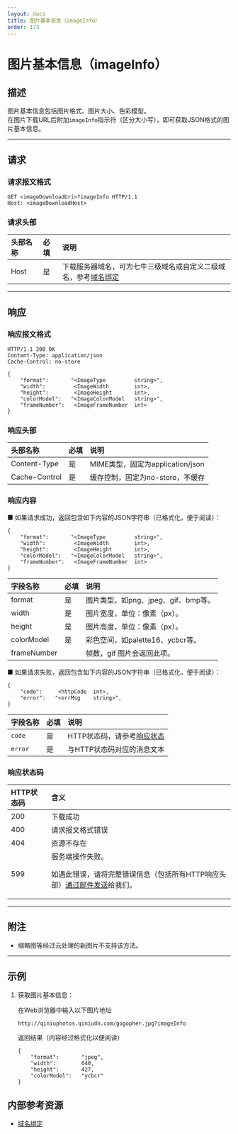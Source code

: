 ```yaml
---
layout: docs
title: 图片基本信息（imageInfo）
order: 173
---
```


<a id="imageInfo"></a>
# 图片基本信息（imageInfo）

<a id="imageInfo-description"></a>
## 描述

图片基本信息包括图片格式、图片大小、色彩模型。  
在图片下载URL后附加`imageInfo`指示符（区分大小写），即可获取JSON格式的图片基本信息。  

---

<a id="imageInfo-request"></a>
## 请求

<a id="imageInfo-request-syntax"></a>
### 请求报文格式

```
GET <imageDownloadUri>?imageInfo HTTP/1.1
Host: <imageDownloadHost>
```

<a id="imageInfo-request-header"></a>
### 请求头部

头部名称       | 必填 | 说明
:------------- | :--- | :------------------------------------------
Host           | 是   | 下载服务器域名，可为七牛三级域名或自定义二级域名，参考[域名绑定][cnameBindingHref]

---

<a id="imageInfo-response"></a>
## 响应

<a id="imageInfo-response-syntax"></a>
### 响应报文格式

```
HTTP/1.1 200 OK
Content-Type: application/json
Cache-Control: no-store

{
    "format":       "<ImageType         string>",
    "width":         <ImageWidth        int>,
    "height":        <ImageHeight       int>,
    "colorModel":   "<ImageColorModel   string>",
    "frameNumber":   <ImageFrameNumber  int>
}
```

<a id="imageInfo-response-header"></a>
### 响应头部

头部名称       | 必填 | 说明
:------------- | :--- | :------------------------------------------
Content-Type   | 是   | MIME类型，固定为application/json
Cache-Control  | 是   | 缓存控制，固定为no-store，不缓存

<a id="imageInfo-response-content"></a>
### 响应内容

■ 如果请求成功，返回包含如下内容的JSON字符串（已格式化，便于阅读）：  

```
{
    "format":       "<ImageType         string>",
    "width":         <ImageWidth        int>,
    "height":        <ImageHeight       int>,
    "colorModel":   "<ImageColorModel   string>",
    "frameNumber":   <ImageFrameNumber  int>
}
```

字段名称       | 必填   | 说明
:------------- | :----- | :------------------------------
format         | 是     | 图片类型，如png、jpeg、gif、bmp等。
width          | 是     | 图片宽度，单位：像素（px）。
height         | 是     | 图片高度，单位：像素（px）。
colorModel     | 是     | 彩色空间，如palette16、ycbcr等。
frameNumber    |        | 帧数，gif 图片会返回此项。

■ 如果请求失败，返回包含如下内容的JSON字符串（已格式化，便于阅读）：  

```
{
	"code":     <httpCode  int>, 
    "error":   "<errMsg    string>",
}
```

字段名称     | 必填 | 说明                              
:----------- | :--- | :--------------------------------------------------------------------
`code`       | 是   | HTTP状态码，请参考[响应状态](#imageInfo-response-status)
`error`      | 是   | 与HTTP状态码对应的消息文本

<a id="imageInfo-response-code"></a>
### 响应状态码

HTTP状态码 | 含义
:--------- | :--------------------------
200        | 下载成功
400	       | 请求报文格式错误
404        | 资源不存在
599	       | 服务端操作失败。<p>如遇此错误，请将完整错误信息（包括所有HTTP响应头部）[通过邮件发送][sendBugReportHref]给我们。

---

<a id="imageInfo-remarks"></a>
## 附注

- 缩略图等经过云处理的新图片不支持该方法。  

---

<a id="imageInfo-samples"></a>
## 示例

1. 获取图片基本信息：  

	在Web浏览器中输入以下图片地址  

	```
    http://qiniuphotos.qiniudn.com/gogopher.jpg?imageInfo
	```

	返回结果（内容经过格式化以便阅读）  

	```
    {
        "format":       "jpeg",
        "width":        640,
        "height":       427,
        "colorModel":   "ycbcr"
    }
	```

<a id="imageInfo-internal-resources"></a>
## 内部参考资源

- [域名绑定][cnameBindingHref]

[sendBugReportHref]:            mailto:support@qiniu.com?subject=599错误日志     "发送错误报告"
[cnameBindingHref]:             http://kb.qiniu.com/53a48154                     "域名绑定"
